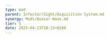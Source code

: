 ```yaml
---
type: mod
parent: Infector/Sight/Acquisition System.md
synergy: Mods/Quasar Wave.md
tier: 5
date: 2025-04-23T18:15+0100
---
```

